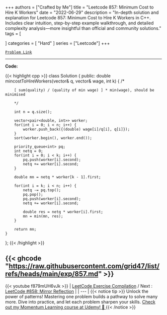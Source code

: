 
+++
authors = ["Crafted by Me"]
title = "Leetcode 857: Minimum Cost to Hire K Workers"
date = "2022-06-29"
description = "In-depth solution and explanation for Leetcode 857: Minimum Cost to Hire K Workers in C++. Includes clear intuition, step-by-step example walkthrough, and detailed complexity analysis—more insightful than official and community solutions."
tags = [
    
]
categories = [
    "Hard"
]
series = ["Leetcode"]
+++



[`Problem Link`](https://leetcode.com/problems/minimum-cost-to-hire-k-workers/description/)

---

**Code:**

{{< highlight cpp >}}
class Solution {
public:
    double mincostToHireWorkers(vector<int>& q, vector<int>& wage, int k) {
        /*
        
        [ sum(quality) / (quality of min wage) ] * min(wage), should be minimised
        
        */
        
        int n = q.size();
        
        vector<pair<double, int>> worker;
        for(int i = 0; i < n; i++) {
            worker.push_back({(double) wage[i]/q[i], q[i]});
        }
        sort(worker.begin(), worker.end());
        
        priority_queue<int> pq;
        int netq = 0;
        for(int i = 0; i < k; i++) {
            pq.push(worker[i].second);
            netq += worker[i].second;
        }
        
        double mn = netq * worker[k - 1].first;
        
        for(int i = k; i < n; i++) {
            netq -= pq.top();
            pq.pop();
            pq.push(worker[i].second);
            netq += worker[i].second;
            
            double res = netq * worker[i].first;
            mn = min(mn, res);
        }
                      
        return mn;
    }
};
{{< /highlight >}}

{{< ghcode "https://raw.githubusercontent.com/grid47/list/refs/heads/main/exp/857.md" >}}
---
{{< youtube f879mUH6vJk >}}
| [LeetCode Exercise Compilation](https://grid47.xyz/leetcode/) / Next : [LeetCode #858: Mirror Reflection](https://grid47.xyz/posts/leetcode_858) |
| --- |
{{< notice tip >}}
Unlock the power of patterns! Mastering one problem builds a pathway to solve many more. Dive into practice, and let each problem sharpen your skills. [Check out my Momentum Learning course at Udemy! 🚀 ](https://www.udemy.com/course/algorithms-and-data-structures-in-cpp/)
{{< /notice >}}

